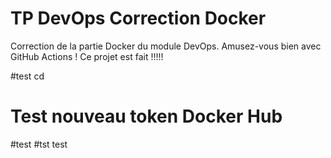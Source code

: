 # TP DevOps Correction Docker

Correction de la partie Docker du module DevOps. Amusez-vous bien avec GitHub Actions !
Ce projet est fait !!!!!

#test cd
# Test nouveau token Docker Hub
#test
#tst test